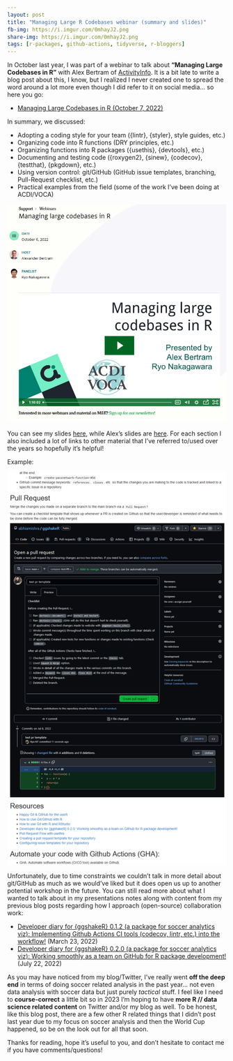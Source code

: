 ```yaml
---
layout: post
title: "Managing Large R Codebases webinar (summary and slides)"
fb-img: https://i.imgur.com/0mhayJ2.png
share-img: https://i.imgur.com/0mhayJ2.png
tags: [r-packages, github-actions, tidyverse, r-bloggers]
---
```


In October last year, I was part of a webinar to talk about **“Managing
Large Codebases in R”** with Alex Bertram of
[ActivityInfo](https://www.activityinfo.org/). It is a bit late to write
a blog post about this, I know, but I realized I never created one to
spread the word around a lot more even though I did refer to it on
social media… so here you go:

-   [Managing Large Codebases in R (October 7,
    2022)](https://www.activityinfo.org/support/webinars/2022-10-06-managing-large-codebases-in-R.html)

In summary, we discussed:

-   Adopting a coding style for your team ({lintr}, {styler}, style
    guides, etc.)
-   Organizing code into R functions (DRY principles, etc.)
-   Organizing functions into R packages ({usethis}, {devtools}, etc.)
-   Documenting and testing code ({roxygen2}, {sinew}, {codecov},
    {testthat}, {pkgdown}, etc.)
-   Using version control: git/GitHub (GitHub issue templates,
    branching, Pull-Request checklist, etc.)
-   Practical examples from the field (some of the work I’ve been doing
    at ACDI/VOCA)

![](../assets/2023-03-13-managing-large-codebases-with-R-webinar_files/webinar-pic.PNG)

You can see my slides
[here](https://rpubs.com/Ryo-N7/ManagingLargeRCodebase), while Alex’s
slides are
[here](https://www.activityinfo.org/about/assets/pdf/2022-10-06-managing-large-codebases-in-R.pdf).
For each section I also included a lot of links to other material that
I’ve referred to/used over the years so hopefully it’s helpful!

Example:

![](../assets/2023-03-13-managing-large-codebases-with-R-webinar_files/webinar-notes.PNG)

Unfortunately, due to time constraints we couldn’t talk in more detail
about git/GitHub as much as we would’ve liked but it does open us up to
another potential workshop in the future. You can still read more about
what I wanted to talk about in my presentations notes along with content
from my previous blog posts regarding how I approach (open-source)
collaboration work:

-   [Developer diary for {ggshakeR} 0.1.2 (a package for soccer
    analytics viz): Implementing Github Actions CI tools (codecov,
    lintr, etc.) into the
    workflow!](https://ryo-n7.github.io/2022-03-23-ggshakeR-0.1.2-announcement/)
    (March 23, 2022)
-   [Developer diary for {ggshakeR} 0.2.0 (a package for soccer
    analytics viz): Working smoothly as a team on GitHub for R package
    development!](https://ryo-n7.github.io/2022-07-22-ggshakeR-0.2.0-announcement/)
    (July 22, 2022)

As you may have noticed from my blog/Twitter, I’ve really went **off the
deep end** in terms of doing soccer related analysis in the past year…
not even data analysis with soccer data but just purely *tactical*
stuff. I feel like I need to **course-correct** a little bit so in 2023
I’m hoping to have **more R // data science related content** on Twitter
and/or my blog as well. To be honest, like this blog post, there are a
few other R related things that I didn’t post last year due to my focus
on soccer analysis and then the World Cup happened, so be on the look
out for all that soon.

Thanks for reading, hope it’s useful to you, and don’t hesitate to
contact me if you have comments/questions!
